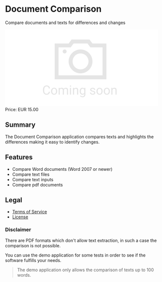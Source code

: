 # Document Comparison

Compare documents and texts for differences and changes

<div class="splash">
    <img alt="Splash" src="/tpl/img/placeholder_splash.png">
    <div class="price">Price: EUR 15.00</div>
    <div class="purchase">
        <!--<a class="button" href="#">Demo</a>
        <a class="button" href="#">Buy</a>-->
    </div>
</div>

## Summary

The Document Comparison application compares texts and highlights the differences making it easy to identify changes.

## Features

* Compare Word documents (Word 2007 or newer)
* Compare text files
* Compare text inputs
* Compare pdf documents

## Legal

* [Terms of Service](/en/terms)
* [License](https://github.com/Karaka-Management/DocumentComparisonApp/blob/master/LICENSE.txt)

### Disclaimer

There are PDF formats which don't allow text extraction, in such a case the comparison is not possible.

You can use the demo application for some tests in order to see if the software fulfills your needs.

> The demo application only allows the comparison of texts up to 100 words.

